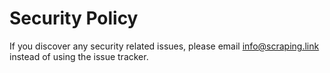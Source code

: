 # Security Policy

If you discover any security related issues, please email info@scraping.link instead of using the issue tracker.
